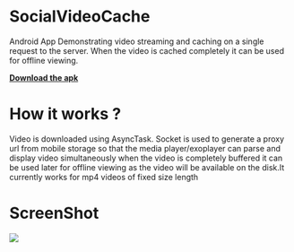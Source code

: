 # SocialVideoCache

Android App Demonstrating video streaming and caching on a single request to the server. When the video is cached completely
it can be used for offline viewing.


**[Download the apk](https://github.com/gulzar1996/SocialVideoCache/blob/master/app-debug.apk?raw=true)** 

 How it works ?
================  
 Video is downloaded using AsyncTask. Socket is used to generate a proxy url from mobile storage so that the media player/exoplayer can parse and display video simultaneously
 when the video is completely buffered it can be used later for offline viewing as the video will be available on the disk.It currently works for mp4 videos of fixed size length
 
 
 ScreenShot
================  
 ![](screenshot.gif)

